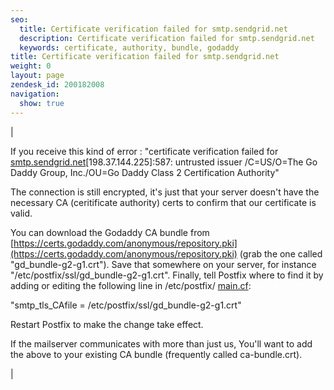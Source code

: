 ```yaml
---
seo:
  title: Certificate verification failed for smtp.sendgrid.net
  description: Certificate verification failed for smtp.sendgrid.net
  keywords: certificate, authority, bundle, godaddy
title: Certificate verification failed for smtp.sendgrid.net
weight: 0
layout: page
zendesk_id: 200182008
navigation:
  show: true
---
```


| 

If you receive this kind of error : "certificate verification failed for [smtp.sendgrid.net](http://smtp.sendgrid.net/)[198.37.144.225]:587: untrusted issuer /C=US/O=The Go Daddy Group, Inc./OU=Go Daddy Class 2 Certification Authority"

 

The connection is still encrypted, it's just that your server doesn't have the necessary CA (ceritificate authority) certs to confirm that our certificate is valid.

You can download the Godaddy CA bundle from [https://certs.godaddy.com/anonymous/repository.pki](https://certs.godaddy.com/anonymous/repository.pki) (grab the one called "gd\_bundle-g2-g1.crt"). Save that somewhere on your server, for instance "/etc/postfix/ssl/gd\_bundle-g2-g1.crt". Finally, tell Postfix where to find it by adding or editing the following line in /etc/postfix/ [main.cf](http://main.cf/):

 

"smtp\_tls\_CAfile = /etc/postfix/ssl/gd\_bundle-g2-g1.crt"

 

Restart Postfix to make the change take effect.

 

If the mailserver communicates with more than just us, You'll want to add the above to your existing CA bundle (frequently called ca-bundle.crt).

 |

